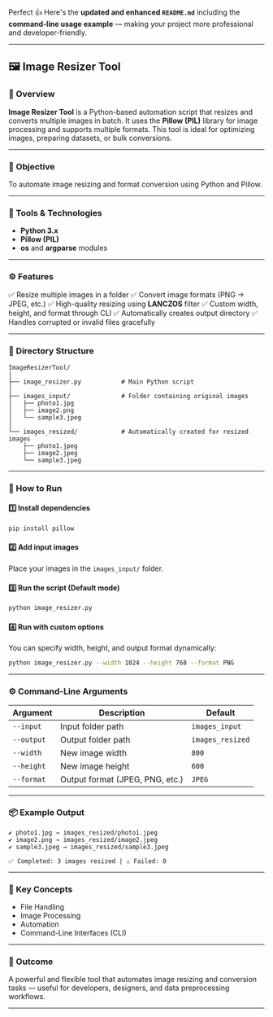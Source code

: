 Perfect 👍 Here's the **updated and enhanced `README.md`** including the **command-line usage example** — making your project more professional and developer-friendly.

---

## 🖼️ Image Resizer Tool

### 📌 Overview

**Image Resizer Tool** is a Python-based automation script that resizes and converts multiple images in batch.
It uses the **Pillow (PIL)** library for image processing and supports multiple formats.
This tool is ideal for optimizing images, preparing datasets, or bulk conversions.

---

### 🧠 Objective

To automate image resizing and format conversion using Python and Pillow.

---

### 🧰 Tools & Technologies

* **Python 3.x**
* **Pillow (PIL)**
* **os** and **argparse** modules

---

### ⚙️ Features

✅ Resize multiple images in a folder
✅ Convert image formats (PNG → JPEG, etc.)
✅ High-quality resizing using **LANCZOS** filter
✅ Custom width, height, and format through CLI
✅ Automatically creates output directory
✅ Handles corrupted or invalid files gracefully

---

### 📁 Directory Structure

```
ImageResizerTool/
│
├── image_resizer.py           # Main Python script
│
├── images_input/              # Folder containing original images
│   ├── photo1.jpg
│   ├── image2.png
│   └── sample3.jpeg
│
└── images_resized/            # Automatically created for resized images
    ├── photo1.jpeg
    ├── image2.jpeg
    └── sample3.jpeg
```

---

### 🚀 How to Run

#### **1️⃣ Install dependencies**

```bash
pip install pillow
```

#### **2️⃣ Add input images**

Place your images in the `images_input/` folder.

#### **3️⃣ Run the script (Default mode)**

```bash
python image_resizer.py
```

#### **4️⃣ Run with custom options**

You can specify width, height, and output format dynamically:

```bash
python image_resizer.py --width 1024 --height 768 --format PNG
```

---

### ⚙️ Command-Line Arguments

| Argument   | Description                     | Default          |
| ---------- | ------------------------------- | ---------------- |
| `--input`  | Input folder path               | `images_input`   |
| `--output` | Output folder path              | `images_resized` |
| `--width`  | New image width                 | `800`            |
| `--height` | New image height                | `600`            |
| `--format` | Output format (JPEG, PNG, etc.) | `JPEG`           |

---

### 📦 Example Output

```
✔ photo1.jpg → images_resized/photo1.jpeg
✔ image2.png → images_resized/image2.jpeg
✔ sample3.jpeg → images_resized/sample3.jpeg

✅ Completed: 3 images resized | ⚠️ Failed: 0
```

---

### 🧩 Key Concepts

* File Handling
* Image Processing
* Automation
* Command-Line Interfaces (CLI)

---

### 🏁 Outcome

A powerful and flexible tool that automates image resizing and conversion tasks — useful for developers, designers, and data preprocessing workflows.

---

